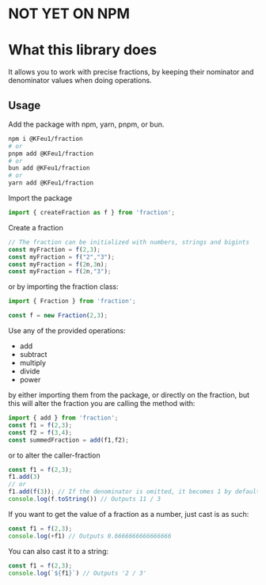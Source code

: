# **NOT YET ON NPM**

# What this library does
It allows you to work with precise fractions, by keeping their nominator and denominator values when doing operations.

## Usage

Add the package with npm, yarn, pnpm, or bun.
```bash
npm i @KFeu1/fraction
# or
pnpm add @KFeu1/fraction
# or
bun add @KFeu1/fraction
# or
yarn add @KFeu1/fraction
```

Import the package
```ts
import { createFraction as f } from 'fraction';
```

Create a fraction
```ts
// The fraction can be initialized with numbers, strings and bigints
const myFraction = f(2,3);
const myFraction = f("2","3");
const myFraction = f(2n,3n);
const myFraction = f(2n,"3");
```

or by importing the fraction class:

```ts
import { Fraction } from 'fraction';

const f = new Fraction(2,3);
```

Use any of the provided operations:
- add
- subtract
- multiply
- divide
- power

by either importing them from the package, or directly on the fraction, but this will alter the fraction you are calling the method with:

```ts
import { add } from 'fraction';
const f1 = f(2,3);
const f2 = f(3,4);
const summedFraction = add(f1,f2);
```

or to alter the caller-fraction
```ts
const f1 = f(2,3);
f1.add(3)
// or
f1.add(f(3)); // If the denominator is omitted, it becomes 1 by default.
console.log(f.toString()) // Outputs 11 / 3
```

If you want to get the value of a fraction as a number, just cast is as such:

```ts
const f1 = f(2,3);
console.log(+f1) // Outputs 0.6666666666666666
```

You can also cast it to a string:

```ts
const f1 = f(2,3);
console.log(`${f1}`) // Outputs '2 / 3'
```


